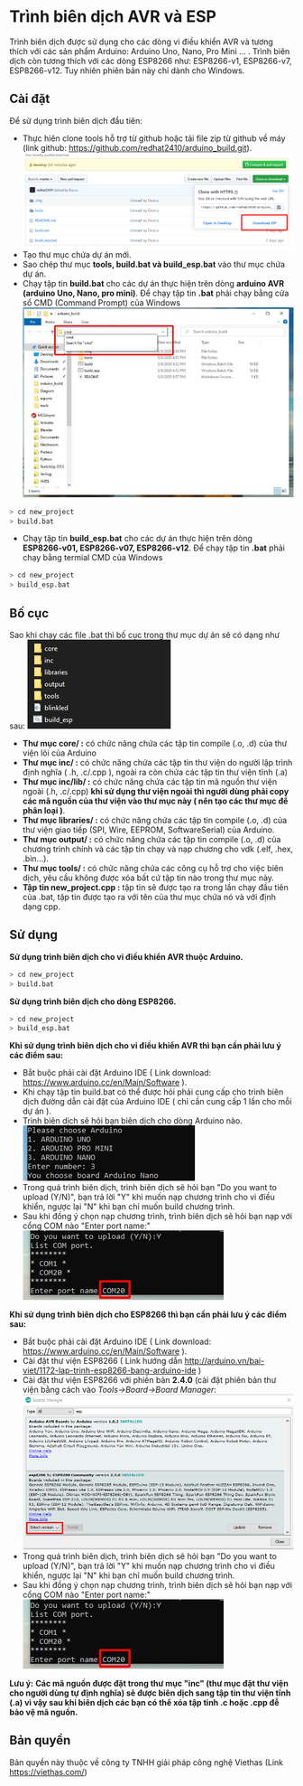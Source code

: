 # Trình biên dịch AVR và ESP
Trình biên dịch được sử dụng cho các dòng vi điều khiển AVR và tương thích với các sản phẩm Arduino: Arduino Uno, Nano, Pro Mini ... . Trình biên dịch còn tương thích với các dòng ESP8266 như: ESP8266-v1, ESP8266-v7, ESP8266-v12. Tuy nhiên phiên bản này chỉ dành cho Windows.
## Cài đặt
Để sử dụng trình biên dịch đầu tiên:
- Thực hiên clone tools hỗ trợ từ github hoặc tải file zip từ github về máy (link github: https://github.com/redhat2410/arduino_build.git).
![](.img/github.jpg)
- Tạo thư mục chứa dự án mới.
- Sao chép thư mục **tools, build.bat và build_esp.bat** vào thư mục chứa dự án.
- Chạy tập tin **build.bat** cho các dự án thực hiện trên dòng **arduino AVR (arduino Uno, Nano, pro mini)**.
Để chạy tập tin **.bat** phải chạy bằng cửa sổ CMD (Command Prompt) của Windows
![](.img/cmd.jpg)
```bash
> cd new_project
> build.bat
```
- Chạy tập tin **build_esp.bat** cho các dự án thực hiện trên dòng **ESP8266-v01, ESP8266-v07, ESP8266-v12**.
Để chạy tập tin **.bat** phải chạy bằng termial CMD của Windows
```bash
> cd new_project
> build_esp.bat
```
## Bố cục
Sao khi chạy các file .bat thì bố cục trong thư mục dự án sẽ có dạng như sau:
![](.img/Layout.PNG)

- **Thư mục core/ :** có chức năng chứa các tập tin compile (.o, .d) của thư viện lõi của Arduino
- **Thư mục inc/  :** có chức năng chứa các tập tin thư viện do người lập trình định nghĩa ( .h, .c/.cpp ), ngoài ra còn chứa các tập tin thư viện tĩnh (.a)
- **Thư mục inc/lib/      :** có chức năng chứa các tập tin mã nguồn thư viện ngoài (.h, .c/.cpp) **khi sử dụng thư viện ngoài thì người dùng phải copy các mã nguồn của thư viện vào thư mục này ( nên tạo các thư mục để phân loại )**.
- **Thư mục libraries/    :** có chức năng chứa các tập tin compile (.o, .d) của thư viện giao tiếp (SPI, Wire, EEPROM, SoftwareSerial) của Arduino.
- **Thư mục output/       :** có chức năng chứa các tập tin compile (.o, .d) của chương trình chính và các tập tin chạy và nạp chương cho vdk (.elf, .hex, .bin...).
- **Thư mục tools/        :** có chức năng chứa các công cụ hỗ trợ cho việc biên dịch, yêu cầu không được xóa bất cứ tập tin nào trong thư mục này.
- **Tập tin new_project.cpp   :** tập tin sẽ được tạo ra trong lần chạy đầu tiên của .bat, tập tin được tạo ra với tên của thư mục chứa nó và với định dạng cpp.
## Sử dụng
**Sử dụng trình biên dịch cho vi điều khiển AVR thuộc Arduino.**
```bash
> cd new_project
> build.bat
```

**Sử dụng trình biên dịch cho dòng ESP8266.**
```bash
> cd new_project
> build_esp.bat
```

**Khi sử dụng trình biên dịch cho vi điều khiển AVR thì bạn cần phải lưu ý các điểm sau:**
- Bắt buộc phải cài đặt Arduino IDE ( Link download: https://www.arduino.cc/en/Main/Software ).
- Khi chạy tập tin build.bat có thể được hỏi phải cung cấp cho trình biên dịch đường dẫn cài đặt của Arduino IDE ( chỉ cần cung cấp 1 lần cho mỗi dự án ).
- Trình biên dịch sẽ hỏi bạn biên dịch cho dòng Arduino nào.
![](.img/arduino.jpg)
- Trong quá trình biên dịch, trình biên dịch sẽ hỏi bạn "Do you want to upload (Y/N)", bạn trả lời "Y" khi muốn nạp chương trình cho vi điều khiển, ngược lại "N" khi bạn chỉ muốn build chương trình.
- Sau khi đồng ý chọn nạp chương trình, trình biên dịch sẽ hỏi bạn nạp với cổng COM nào "Enter port name:"
![](.img/com.jpg)

**Khi sử dụng trình biên dịch cho ESP8266 thì bạn cần phải lưu ý các điểm sau:**
- Bắt buộc phải cài đặt Arduino IDE ( Link download: https://www.arduino.cc/en/Main/Software ).
- Cài đặt thư viện ESP8266 ( Link hướng dẫn http://arduino.vn/bai-viet/1172-lap-trinh-esp8266-bang-arduino-ide )
- Cài đặt thư viện ESP8266 với phiên bản **2.4.0** (cài đặt phiên bản thư viện bằng cách vào *Tools->Board->Board Manager*:
![](.img/esp.jpg)
- Trong quá trình biên dịch, trình biên dịch sẽ hỏi bạn "Do you want to upload (Y/N)", bạn trả lời "Y" khi muốn nạp chương trình cho vi điều khiển, ngược lại "N" khi bạn chỉ muốn build chương trình.
- Sau khi đồng ý chọn nạp chương trình, trình biên dịch sẽ hỏi bạn nạp với cổng COM nào "Enter port name:"
![](.img/com.jpg)

**Lưu ý:**
**Các mã nguồn được đặt trong thư mục "inc\" (thư mục đặt thư viện cho người dùng tự định nghĩa) sẽ được biên dịch sang tập tin thư viện tĩnh (.a) vì vậy sau khi biên dịch các bạn có thể xóa tập tinh .c hoặc .cpp đễ bảo vệ mã nguồn.**

## Bản quyền
Bản quyền này thuộc về công ty TNHH giải pháp công nghệ Viethas (Link https://viethas.com/)